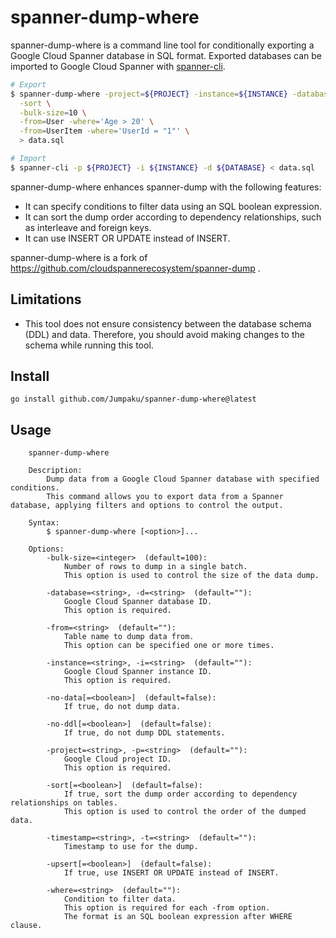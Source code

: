 spanner-dump-where
===

spanner-dump-where is a command line tool for conditionally exporting a Google Cloud Spanner database in SQL format.
Exported databases can be imported to Google Cloud Spanner with [spanner-cli](https://github.com/cloudspannerecosystem/spanner-cli).

```sh
# Export
$ spanner-dump-where -project=${PROJECT} -instance=${INSTANCE} -database=${DATABASE} \
  -sort \
  -bulk-size=10 \
  -from=User -where='Age > 20' \
  -from=UserItem -where='UserId = "1"' \
  > data.sql

# Import
$ spanner-cli -p ${PROJECT} -i ${INSTANCE} -d ${DATABASE} < data.sql
```

spanner-dump-where enhances spanner-dump with the following features:
- It can specify conditions to filter data using an SQL boolean expression.
- It can sort the dump order according to dependency relationships, such as interleave and foreign keys.
- It can use INSERT OR UPDATE instead of INSERT.

spanner-dump-where is a fork of https://github.com/cloudspannerecosystem/spanner-dump .

## Limitations

- This tool does not ensure consistency between the database schema (DDL) and data. Therefore, you should avoid making changes to the schema while running this tool.

## Install

```
go install github.com/Jumpaku/spanner-dump-where@latest
```

## Usage

```
    spanner-dump-where

    Description:
        Dump data from a Google Cloud Spanner database with specified conditions.
        This command allows you to export data from a Spanner database, applying filters and options to control the output.

    Syntax:
        $ spanner-dump-where [<option>]...

    Options:
        -bulk-size=<integer>  (default=100):
            Number of rows to dump in a single batch.
            This option is used to control the size of the data dump.

        -database=<string>, -d=<string>  (default=""):
            Google Cloud Spanner database ID.
            This option is required.

        -from=<string>  (default=""):
            Table name to dump data from.
            This option can be specified one or more times.

        -instance=<string>, -i=<string>  (default=""):
            Google Cloud Spanner instance ID.
            This option is required.

        -no-data[=<boolean>]  (default=false):
            If true, do not dump data.

        -no-ddl[=<boolean>]  (default=false):
            If true, do not dump DDL statements.

        -project=<string>, -p=<string>  (default=""):
            Google Cloud project ID.
            This option is required.

        -sort[=<boolean>]  (default=false):
            If true, sort the dump order according to dependency relationships on tables.
            This option is used to control the order of the dumped data.

        -timestamp=<string>, -t=<string>  (default=""):
            Timestamp to use for the dump.

        -upsert[=<boolean>]  (default=false):
            If true, use INSERT OR UPDATE instead of INSERT.

        -where=<string>  (default=""):
            Condition to filter data.
            This option is required for each -from option.
            The format is an SQL boolean expression after WHERE clause.
```
